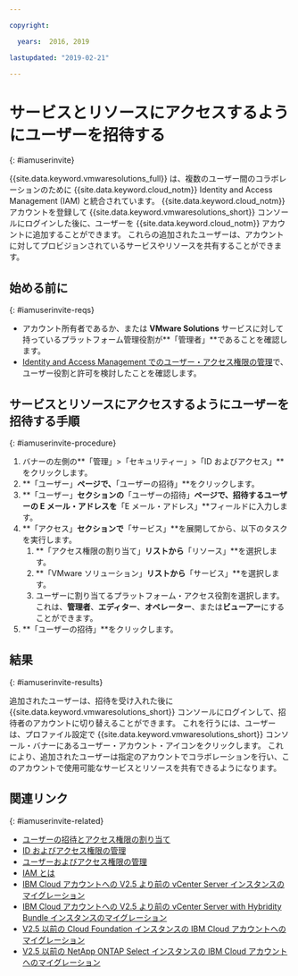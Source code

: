 ```yaml
---

copyright:

  years:  2016, 2019

lastupdated: "2019-02-21"

---
```


# サービスとリソースにアクセスするようにユーザーを招待する
{: #iamuserinvite}

{{site.data.keyword.vmwaresolutions_full}} は、複数のユーザー間のコラボレーションのために {{site.data.keyword.cloud_notm}} Identity and Access Management (IAM) と統合されています。 {{site.data.keyword.cloud_notm}} アカウントを登録して {{site.data.keyword.vmwaresolutions_short}} コンソールにログインした後に、ユーザーを {{site.data.keyword.cloud_notm}} アカウントに追加することができます。 これらの追加されたユーザーは、アカウントに対してプロビジョンされているサービスやリソースを共有することができます。

## 始める前に
{: #iamuserinvite-reqs}

* アカウント所有者であるか、または **VMware Solutions** サービスに対して持っているプラットフォーム管理役割が**「管理者」**であることを確認します。
* [Identity and Access Management でのユーザー・アクセス権限の管理](/docs/services/vmwaresolutions/vmonic?topic=vmware-solutions-managing-user-access-with-iam)で、ユーザー役割と許可を検討したことを確認します。

## サービスとリソースにアクセスするようにユーザーを招待する手順
{: #iamuserinvite-procedure}

1. バナーの左側の**「管理」>「セキュリティー」>「ID およびアクセス」**をクリックします。
2. **「ユーザー」**ページで、**「ユーザーの招待」**をクリックします。
3. **「ユーザー」**セクションの**「ユーザーの招待」**ページで、招待するユーザーの E メール・アドレスを**「E メール・アドレス」**フィールドに入力します。
4. **「アクセス」**セクションで**「サービス」**を展開してから、以下のタスクを実行します。
   1. **「アクセス権限の割り当て」**リストから**「リソース」**を選択します。
   2. **「VMware ソリューション」**リストから**「サービス」**を選択します。
   3. ユーザーに割り当てるプラットフォーム・アクセス役割を選択します。 これは、**管理者**、**エディター**、**オペレーター**、または**ビューアー**にすることができます。
5. **「ユーザーの招待」**をクリックします。

## 結果
{: #iamuserinvite-results}

追加されたユーザーは、招待を受け入れた後に {{site.data.keyword.vmwaresolutions_short}} コンソールにログインして、招待者のアカウントに切り替えることができます。 これを行うには、ユーザーは、プロファイル設定で {{site.data.keyword.vmwaresolutions_short}} コンソール・バナーにあるユーザー・アカウント・アイコンをクリックします。 これにより、追加されたユーザーは指定のアカウントでコラボレーションを行い、このアカウントで使用可能なサービスとリソースを共有できるようになります。

## 関連リンク
{: #iamuserinvite-related}

* [ユーザーの招待とアクセス権限の割り当て](/docs/iam?topic=iam-iamuserinv)
* [ID およびアクセス権限の管理](/docs/iam?topic=iam-getstarted)
* [ユーザーおよびアクセス権限の管理](/docs/iam/iamusermanage.html)
* [IAM とは](/docs/iam?topic=iam-iamoverview)
* [IBM Cloud アカウントへの V2.5 より前の vCenter Server インスタンスのマイグレーション](/docs/services/vmwaresolutions/vcenter?topic=vmware-solutions-vc_addinstancetousraccount)
* [IBM Cloud アカウントへの V2.5 より前の vCenter Server with Hybridity Bundle インスタンスのマイグレーション](/docs/services/vmwaresolutions/vcenter?topic=vmware-solutions-vc_hybrid_addinstancetousraccount)
* [V2.5 以前の Cloud Foundation インスタンスの IBM Cloud アカウントへのマイグレーション](/docs/services/vmwaresolutions/sddc?topic=vmware-solutions-sd_addinstancetousraccount)
* [V2.5 以前の NetApp ONTAP Select インスタンスの IBM Cloud アカウントへのマイグレーション](/docs/services/vmwaresolutions/netapp?topic=vmware-solutions-np_addinstancetousraccount)
